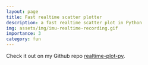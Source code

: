 ```yaml
---
layout: page
title: Fast realtime scatter plotter
description: a fast realtime scatter plot in Python
img: assets/img/imu-realtime-recording.gif
importance: 3
category: fun
---
```


Check it out on my Github repo [realtime-plot-py](https://github.com/ykchong45/realtime-plot-py).
